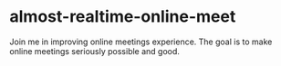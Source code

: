 # almost-realtime-online-meet
Join me in improving online meetings experience. The goal is to make online meetings seriously possible and good.
